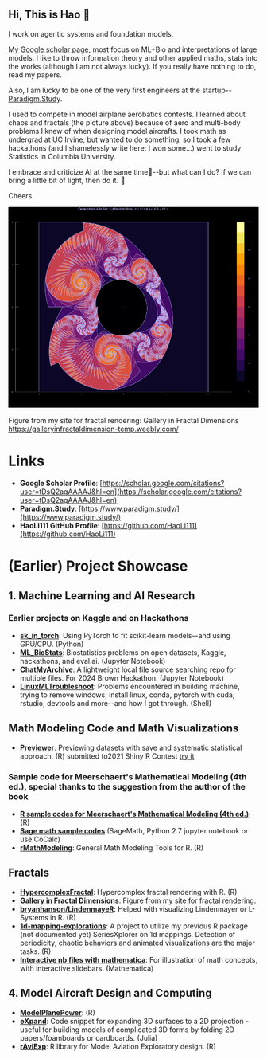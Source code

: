 ## Hi, This is Hao 👋

<!--
**HaoLi111/HaoLi111** is a ✨ _special_ ✨ repository because its `README.md` (this file) appears on your GitHub profile.

Here are some ideas to get you started:

- 🔭 I’m currently working on ...
- 🌱 I’m currently learning ...
- 👯 I’m looking to collaborate on ...
- 🤔 I’m looking for help with ...
- 💬 Ask me about ...
- 📫 How to reach me: ...
- 😄 Pronouns: ...
- ⚡ Fun fact: ...
-->


I work on agentic systems and foundation models. 

My [Google scholar page](https://scholar.google.com/citations?user=tDsQ2agAAAAJ&hl=en), most focus on ML+Bio and interpretations of large models. I like to throw information theory and other applied maths, stats into the works (although I am not always lucky). If you really have nothing to do, read my papers.

Also, I am lucky to be one of the very first engineers at the startup--[Paradigm.Study](https://www.paradigm.study/). 

I used to compete in model airplane aerobatics contests. I learned about chaos and fractals (the picture above) because of aero and multi-body problems I knew of when designing model aircrafts. I took math as undergrad at UC Irvine, but wanted to do something, so I took a few hackathons (and I shamelessly write here: I won some...) went to study Statistics in Columbia University. 

I embrace and criticize AI at the same time🤔--but what can I do? If we can bring a little bit of light, then do it. 🔭

Cheers.

![One of the Fractal images I rendered late 2019](https://github.com/HaoLi111/HaoLi111/blob/main/fig/2_orig.png)

Figure from my site for fractal rendering: Gallery in Fractal Dimensions https://galleryinfractaldimension-temp.weebly.com/


# Links
*   **Google Scholar Profile**: [https://scholar.google.com/citations?user=tDsQ2agAAAAJ&hl=en](https://scholar.google.com/citations?user=tDsQ2agAAAAJ&hl=en)
*   **Paradigm.Study**: [https://www.paradigm.study/](https://www.paradigm.study/)
*   **HaoLi111 GitHub Profile**: [https://github.com/HaoLi111](https://github.com/HaoLi111)


# (Earlier) Project Showcase


## 1. Machine Learning and AI Research


### Earlier projects on Kaggle and on Hackathons

*   **[sk_in_torch](https://github.com/HaoLi111/sk_in_torch)**: Using PyTorch to fit scikit-learn models--and using GPU/CPU. (Python)
*   **[ML_BioStats](https://github.com/HaoLi111/ML_BioStats)**: Biostatistics problems on open datasets, Kaggle, hackathons, and eval.ai. (Jupyter Notebook)
*   **[ChatMyArchive](https://github.com/HaoLi111/ChatMyArchive)**: A lightweight local file source searching repo for multiple files. For 2024 Brown Hackathon. (Jupyter Notebook)
*   **[LinuxMLTroubleshoot](https://github.com/HaoLi111/LinuxMLTroubleshoot)**: Problems encountered in building machine, trying to remove windows, install linux, conda, pytorch with cuda, rstudio, devtools and more--and how I got through. (Shell)


## Math Modeling Code and Math Visualizations


*   **[Previewer](https://github.com/HaoLi111/Previewer)**: Previewing datasets with save and systematic statistical approach. (R) submitted to2021 Shiny R Contest [try it](https://haoli111.shinyapps.io/Previewer/)


### Sample code for Meerschaert's Mathematical Modeling (4th ed.), special thanks to the suggestion from the author of the book
*   **[R sample codes for Meerschaert's Mathematical Modeling (4th ed.)](https://github.com/HaoLi111/R-sample-codes-for-Meerschaert's-Mathematical-Modeling)**: (R)
*   **[Sage math sample codes](https://github.com/HaoLi111/Mathematical-Modeling-Sage-Math-Sample-Code)** (SageMath, Python 2.7 jupyter notebook or use CoCalc)
*   **[rMathModeling](https://github.com/HaoLi111/rMathModeling)**: General Math Modeling Tools for R. (R)

## Fractals

*   **[HypercomplexFractal](https://github.com/HaoLi111/HypercomplexFractal)**: Hypercomplex fractal rendering with R. (R)
*   **[Gallery in Fractal Dimensions](https://galleryinfractaldimension-temp.weebly.com/)**: Figure from my site for fractal rendering.
*   **[bryanhanson/LindenmayeR](https://github.com/bryanhanson/LindenmayeR)**: Helped with visualizing Lindenmayer or L-Systems in R. (R)
*   **[1d-mapping-explorations](https://github.com/HaoLi111/1d-mapping-explorations)**: A project to utilize my previous R package (not documented yet) SeriesXplorer on 1d mappings. Detection of periodicity, chaotic behaviors and animated visualizations are the major tasks. (R)
*   **[Interactive nb files with mathematica](https://github.com/HaoLi111/Interactive-nb-files-with-mathematica)**: For illustration of math concepts, with interactive slidebars. (Mathematica)

## 4. Model Aircraft Design and Computing

*   **[ModelPlanePower](https://github.com/HaoLi111/ModelPlanePower)**: (R)
*   **[eXpand](https://github.com/HaoLi111/eXpand)**: Code snippet for expanding 3D surfaces to a 2D projection - useful for building models of complicated 3D forms by folding 2D papers/foamboards or cardboards. (Julia)
*   **[rAviExp](https://github.com/HaoLi111/rAviExp)**: R library for Model Aviation Exploratory design. (R)




